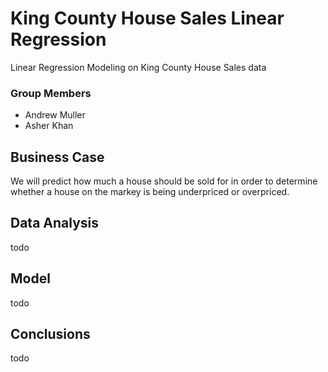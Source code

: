 # King County House Sales Linear Regression
Linear Regression Modeling on King County House Sales data
### Group Members
- Andrew Muller
- Asher Khan
## Business Case
We will predict how much a house should be sold for in order to determine whether a house on the markey is being underpriced or overpriced.
## Data Analysis
todo
## Model
todo
## Conclusions
todo
